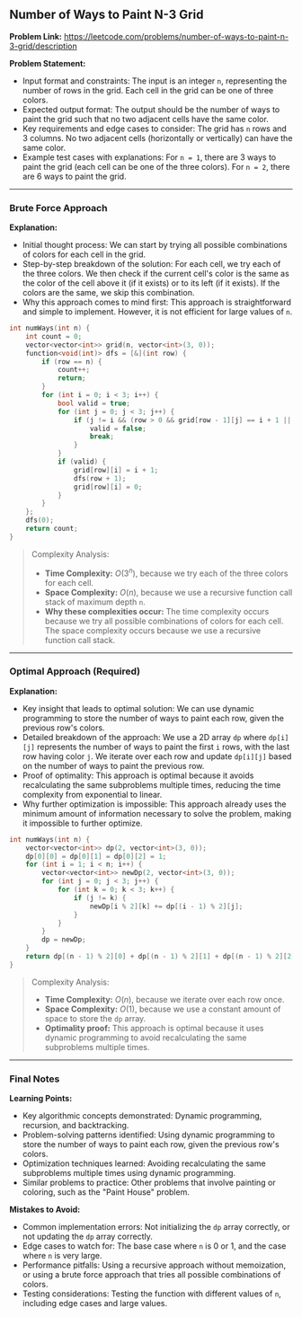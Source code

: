 ## Number of Ways to Paint N-3 Grid
**Problem Link:** https://leetcode.com/problems/number-of-ways-to-paint-n-3-grid/description

**Problem Statement:**
- Input format and constraints: The input is an integer `n`, representing the number of rows in the grid. Each cell in the grid can be one of three colors.
- Expected output format: The output should be the number of ways to paint the grid such that no two adjacent cells have the same color.
- Key requirements and edge cases to consider: The grid has `n` rows and 3 columns. No two adjacent cells (horizontally or vertically) can have the same color.
- Example test cases with explanations: For `n = 1`, there are 3 ways to paint the grid (each cell can be one of the three colors). For `n = 2`, there are 6 ways to paint the grid.

---

### Brute Force Approach

**Explanation:**
- Initial thought process: We can start by trying all possible combinations of colors for each cell in the grid.
- Step-by-step breakdown of the solution: For each cell, we try each of the three colors. We then check if the current cell's color is the same as the color of the cell above it (if it exists) or to its left (if it exists). If the colors are the same, we skip this combination.
- Why this approach comes to mind first: This approach is straightforward and simple to implement. However, it is not efficient for large values of `n`.

```cpp
int numWays(int n) {
    int count = 0;
    vector<vector<int>> grid(n, vector<int>(3, 0));
    function<void(int)> dfs = [&](int row) {
        if (row == n) {
            count++;
            return;
        }
        for (int i = 0; i < 3; i++) {
            bool valid = true;
            for (int j = 0; j < 3; j++) {
                if (j != i && (row > 0 && grid[row - 1][j] == i + 1 || j > 0 && grid[row][j - 1] == i + 1)) {
                    valid = false;
                    break;
                }
            }
            if (valid) {
                grid[row][i] = i + 1;
                dfs(row + 1);
                grid[row][i] = 0;
            }
        }
    };
    dfs(0);
    return count;
}
```

> Complexity Analysis:
> - **Time Complexity:** $O(3^n)$, because we try each of the three colors for each cell.
> - **Space Complexity:** $O(n)$, because we use a recursive function call stack of maximum depth `n`.
> - **Why these complexities occur:** The time complexity occurs because we try all possible combinations of colors for each cell. The space complexity occurs because we use a recursive function call stack.

---

### Optimal Approach (Required)

**Explanation:**
- Key insight that leads to optimal solution: We can use dynamic programming to store the number of ways to paint each row, given the previous row's colors.
- Detailed breakdown of the approach: We use a 2D array `dp` where `dp[i][j]` represents the number of ways to paint the first `i` rows, with the last row having color `j`. We iterate over each row and update `dp[i][j]` based on the number of ways to paint the previous row.
- Proof of optimality: This approach is optimal because it avoids recalculating the same subproblems multiple times, reducing the time complexity from exponential to linear.
- Why further optimization is impossible: This approach already uses the minimum amount of information necessary to solve the problem, making it impossible to further optimize.

```cpp
int numWays(int n) {
    vector<vector<int>> dp(2, vector<int>(3, 0));
    dp[0][0] = dp[0][1] = dp[0][2] = 1;
    for (int i = 1; i < n; i++) {
        vector<vector<int>> newDp(2, vector<int>(3, 0));
        for (int j = 0; j < 3; j++) {
            for (int k = 0; k < 3; k++) {
                if (j != k) {
                    newDp[i % 2][k] += dp[(i - 1) % 2][j];
                }
            }
        }
        dp = newDp;
    }
    return dp[(n - 1) % 2][0] + dp[(n - 1) % 2][1] + dp[(n - 1) % 2][2];
}
```

> Complexity Analysis:
> - **Time Complexity:** $O(n)$, because we iterate over each row once.
> - **Space Complexity:** $O(1)$, because we use a constant amount of space to store the `dp` array.
> - **Optimality proof:** This approach is optimal because it uses dynamic programming to avoid recalculating the same subproblems multiple times.

---

### Final Notes

**Learning Points:**
- Key algorithmic concepts demonstrated: Dynamic programming, recursion, and backtracking.
- Problem-solving patterns identified: Using dynamic programming to store the number of ways to paint each row, given the previous row's colors.
- Optimization techniques learned: Avoiding recalculating the same subproblems multiple times using dynamic programming.
- Similar problems to practice: Other problems that involve painting or coloring, such as the "Paint House" problem.

**Mistakes to Avoid:**
- Common implementation errors: Not initializing the `dp` array correctly, or not updating the `dp` array correctly.
- Edge cases to watch for: The base case where `n` is 0 or 1, and the case where `n` is very large.
- Performance pitfalls: Using a recursive approach without memoization, or using a brute force approach that tries all possible combinations of colors.
- Testing considerations: Testing the function with different values of `n`, including edge cases and large values.